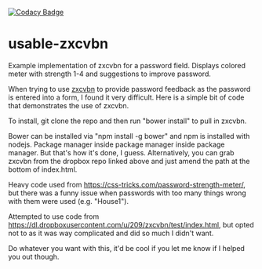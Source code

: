 [![Codacy Badge](https://api.codacy.com/project/badge/Grade/934b878d366e476babfb5ce415026056)](https://www.codacy.com/app/maxm215/usable-zxcvbn?utm_source=github.com&amp;utm_medium=referral&amp;utm_content=mbmartine/usable-zxcvbn&amp;utm_campaign=Badge_Grade)
# usable-zxcvbn
Example implementation of zxcvbn for a password field. Displays colored meter with strength 1-4 and suggestions to improve password.


When trying to use [zxcvbn](https://github.com/dropbox/zxcvbn) to provide password feedback as the password is entered into a form, I found it very difficult. Here is a simple bit of code that demonstrates the use of zxcvbn.


To install, git clone the repo and then run "bower install" to pull in zxcvbn. 

Bower can be installed via "npm install -g bower" and npm is installed with nodejs. Package manager inside package manager inside package manager. But that's how it's done, I guess. Alternatively, you can grab zxcvbn from the dropbox repo linked above and just amend the path at the bottom of index.html.


Heavy code used from https://css-tricks.com/password-strength-meter/, but there was a funny issue when passwords with too many things wrong with them were used (e.g. "House1").

Attempted to use code from https://dl.dropboxusercontent.com/u/209/zxcvbn/test/index.html, but opted not to as it was way complicated and did so much I didn't want. 


Do whatever you want with this, it'd be cool if you let me know if I helped you out though.
